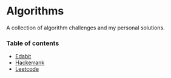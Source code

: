 # Algorithms

A collection of algorithm challenges and my personal solutions.

### Table of contents
- [Edabit](https://github.com/CrowdedAstronaut/algorithms/tree/main/coding-challenges/edabit)
- [Hackerrank](https://github.com/CrowdedAstronaut/algorithms/tree/main/coding-challenges/hackerrank)
- [Leetcode](https://github.com/CrowdedAstronaut/algorithms/tree/main/coding-challenges/leetcode)

